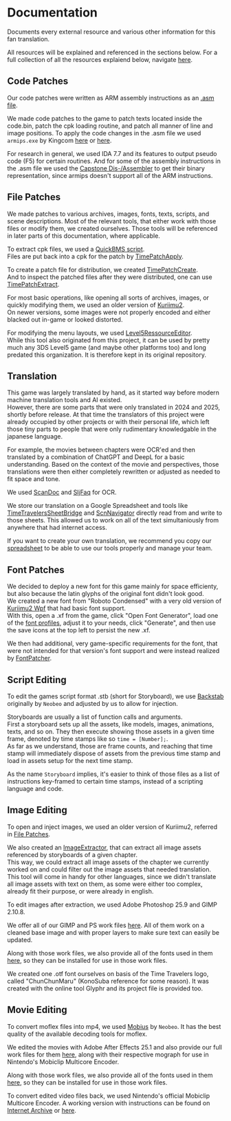 # Documentation
Documents every external resource and various other information for this fan translation.

All resources will be explained and referenced in the sections below. For a full collection of all the resources explaiend below, navigate [here](https://mega.nz/folder/MwZiUJbS#E7cHbnZF1_QMttdnzQe_AQ).

## Code Patches
Our code patches were written as ARM assembly instructions as an [.asm file](https://mega.nz/folder/p54ynbgJ#K05B3nJNTHuUBX4td8l7OQ).

We made code patches to the game to patch texts located inside the code.bin, patch the cpk loading routine, and patch all manner of line and image positions.
To apply the code changes in the .asm file we used `armips.exe` by Kingcom [here](https://github.com/Kingcom/armips) or [here](https://mega.nz/folder/g0QXhZrK#xpE0pwrGkRTp1j068CclBQ).

For research in general, we used IDA 7.7 and its features to output pseudo code (F5) for certain routines.
And for some of the assembly instructions in the .asm file we used the [Capstone Dis-/Assembler](https://shell-storm.org/online/Online-Assembler-and-Disassembler/) to get their binary representation, since armips doesn't support all of the ARM instructions.

## File Patches
We made patches to various archives, images, fonts, texts, scripts, and scene descriptions. Most of the relevant tools, that either work with those files or modify them, we created ourselves. Those tools will be referenced in later parts of this documentation, where applicable.

To extract cpk files, we used a [QuickBMS script](https://mega.nz/folder/osZUhSCC#NMRfYlOjuJgNBCUAJcXxVw).<br>
Files are put back into a cpk for the patch by [TimePatchApply](https://github.com/Time-Travelers-Translation/TimePatchApply).

To create a patch file for distribution, we created [TimePatchCreate](https://github.com/Time-Travelers-Translation/TimePatchCreate).<br>
And to inspect the patched files after they were distributed, one can use [TimePatchExtract](https://github.com/Time-Travelers-Translation/TimePatchExtract).

For most basic operations, like opening all sorts of archives, images, or quickly modifying them, we used an older version of [Kuriimu2](https://mega.nz/folder/hpoAyCSb#KmQbdjMhptPY2JWruBrMRQ).<br>
On newer versions, some images were not properly encoded and either blacked out in-game or looked distorted.

For modifying the menu layouts, we used [Level5RessourceEditor](https://github.com/onepiecefreak3/level5ressourceeditor).<br>
While this tool also originated from this project, it can be used by pretty much any 3DS Level5 game (and maybe other platforms too) and long predated this organization. It is therefore kept in its original repository.

## Translation
This game was largely translated by hand, as it started way before modern machine translation tools and AI existed.<br>
However, there are some parts that were only translated in 2024 and 2025, shortly before release. At that time the translators of this project were already occupied by other projects or with their personal life, which left those tiny parts to people that were only rudimentary knowledgable in the japanese language.

For example, the movies between chapters were OCR'ed and then translated by a combination of ChatGPT and DeepL for a basic understanding. Based on the context of the movie and perspectives, those translations were then either completely rewritten or adjusted as needed to fit space and tone.

We used [ScanDoc](https://2ocr.com/online-ocr-japanese/) and [SljFaq](https://kanji.sljfaq.org/draw-old.html) for OCR.

We store our translation on a Google Spreadsheet and tools like [TimeTravelersSheetBridge](https://github.com/Time-Travelers-Translation/TimeTravelersSheetBridge) and [ScnNavigator](https://github.com/Time-Travelers-Translation/ScnNavigator) directly read from and write to those sheets. This allowed us to work on all of the text simultaniously from anywhere that had internet access.

If you want to create your own translation, we recommend you copy our [spreadsheet](https://docs.google.com/spreadsheets/d/1TRyRSCSVl4nOwI7Gvm89FAiVoWteFzo_A96ZSkyVnXA/edit?usp=sharing) to be able to use our tools properly and manage your team.

## Font Patches
We decided to deploy a new font for this game mainly for space efficienty, but also because the latin glyphs of the original font didn't look good.<br>
We created a new font from "Roboto Condensed" with a very old version of [Kuriimu2 Wpf](https://mega.nz/folder/w1gQjBjT#BMYApH-FWWmgG1IfOwISNg) that had basic font support.<br>
With this, open a .xf from the game, click "Open Font Generator", load one of the [font profiles](https://mega.nz/folder/tlwlWJgL#nKMq27NJNj7VfJSPMIW9XQ), adjust it to your needs, click "Generate", and then use the save icons at the top left to persist the new .xf.

We then had additional, very game-specific requirements for the font, that were not intended for that version's font support and were instead realized by [FontPatcher](https://github.com/Time-Travelers-Translation/FontPatcher).

## Script Editing
To edit the games script format .stb (short for Storyboard), we use [Backstab](https://github.com/Time-Travelers-Translation/Backstab) originally by `Neobeo` and adjusted by us to allow for injection.

Storyboards are usually a list of function calls and arguments.<br>
First a storyboard sets up all the assets, like models, images, animations, texts, and so on. They then execute showing those assets in a given time frame, denoted by time stamps like so `time = [Number];`.<br>
As far as we understand, those are frame counts, and reaching that time stamp will immediately dispose of assets from the previous time stamp and load in assets setup for the next time stamp.

As the name `Storyboard` implies, it's easier to think of those files as a list of instructions key-framed to certain time stamps, instead of a scripting language and code.

## Image Editing
To open and inject images, we used an older version of Kuriimu2, referred in [File Patches](https://github.com/Time-Travelers-Translation/Documentation?tab=readme-ov-file#file-patches).

We also created an [ImageExtractor](https://github.com/Time-Travelers-Translation/ImageExtractor), that can extract all image assets referenced by storyboards of a given chapter.<br>
This way, we could extract all image assets of the chapter we currently worked on and could filter out the image assets that needed translation.<br>
This tool will come in handy for other languages, since we didn't translate all image assets with text on them, as some were either too complex, already fit their purpose, or were already in english.

To edit images after extraction, we used Adobe Photoshop 25.9 and GIMP 2.10.8.

We offer all of our GIMP and PS work files [here](https://mega.nz/folder/11oTTTJK#IvQIuCt96syOnHHSRCy3tQ). All of them work on a cleaned base image and with proper layers to make sure text can easily be updated.

Along with those work files, we also provide all of the fonts used in them [here](https://mega.nz/folder/B45yjYTQ#wdFuttdV1jz8XsP3v9UG4g), so they can be installed for use in those work files.

We created one .otf font ourselves on basis of the Time Travelers logo, called "ChunChunMaru" (KonoSuba reference for some reason). It was created with the online tool Glyphr and its project file is provided too.

## Movie Editing
To convert moflex files into mp4, we used [Mobius](https://mega.nz/folder/loYnzCoJ#rpMaYRIw6MXutoKnHLGWJQ) by `Neobeo`. It has the best quality of the available decoding tools for moflex.

We edited the movies with Adobe After Effects 25.1 and also provide our full work files for them [here](https://mega.nz/folder/Z4xWRJ7R#KWfYAP2Ijvb_idGn144jqg), along with their respective mograph for use in Nintendo's Mobiclip Multicore Encoder.

Along with those work files, we also provide all of the fonts used in them [here](https://mega.nz/folder/B45yjYTQ#wdFuttdV1jz8XsP3v9UG4g), so they can be installed for use in those work files.

To convert edited video files back, we used Nintendo's official Mobiclip Multicore Encoder. A working version with instructions can be found on [Internet Archive](https://archive.org/details/3ds-moflex-encoder-tools) or [here](https://mega.nz/folder/sog2UDTY#nckZ1qpSn6Ul3PpJhAKnVA).
